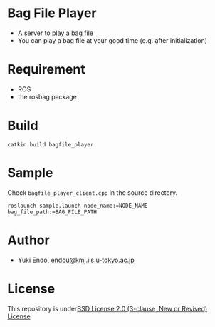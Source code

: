# Bag File Player
- A server to play a bag file
- You can play a bag file at your good time (e.g. after initialization)

# Requirement
- ROS
- the rosbag package

# Build
```catkin build bagfile_player```

# Sample
Check `bagfile_player_client.cpp` in the source directory.

```roslaunch sample.launch node_name:=NODE_NAME bag_file_path:=BAG_FILE_PATH```

# Author
- Yuki Endo, endou@kmj.iis.u-tokyo.ac.jp

# License
This repository is under[BSD License 2.0 (3-clause, New or Revised) License](https://opensource.org/licenses/BSD-3-Clause)